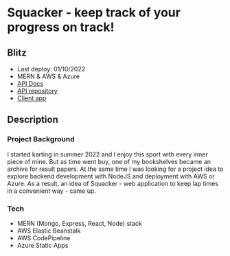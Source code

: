 # Squacker - keep track of your progress on track!

## Blitz
- Last deploy: 01/10/2022
- MERN & AWS & Azure
- [API Docs](http://trackerapi-env.eba-ndvpxezg.eu-north-1.elasticbeanstalk.com/docs/)
- [API repository](https://github.com/arly-0/Track-session-results-tracker-API)
- [Client app](https://ashy-bush-0fb8f0103.2.azurestaticapps.net/)

## Description

### Project Background
I started karting in summer 2022 and I enjoy this sport with every inner piece of mine. 
But as time went buy, one of my bookshelves became an archive for result papers.
At the same time I was looking for a project idea to explore backend development with NodeJS and deployment with AWS or Azure.
As a result, an idea of Squacker - web application to keep lap times in a convenient way - came up.

### Tech
- MERN (Mongo, Express, React, Node) stack
- AWS Elastic Beanstalk
- AWS CodePipeline
- Azure Static Apps
